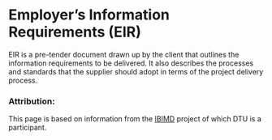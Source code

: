 # Employer’s Information Requirements (EIR)​

EIR is a pre-tender document drawn up by the client that outlines the information requirements to be delivered. It also describes the processes and standards that the supplier should adopt in terms of the project delivery process.

### Attribution:
This page is based on information from the [IBIMD](https://www.ct.upt.ro/IBIMD/) project of which DTU is a participant.
